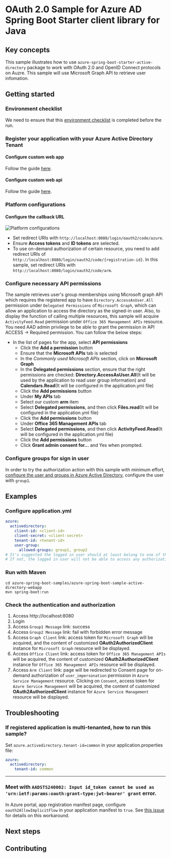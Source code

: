 # OAuth 2.0 Sample for Azure AD Spring Boot Starter client library for Java

## Key concepts
This sample illustrates how to use `azure-spring-boot-starter-active-directory` package to work with OAuth 2.0 and OpenID Connect protocols on Auzre. This sample will use Microsoft Graph API to retrieve user infomation.

## Getting started

### Environment checklist
We need to ensure that this [environment checklist][ready-to-run-checklist] is completed before the run.

### Register your application with your Azure Active Directory Tenant
#### Configure custom web app
Follow the guide [here](https://docs.microsoft.com/azure/active-directory/develop/quickstart-register-app).

#### Configure custom web api
Follow the guide [here](https://docs.microsoft.com/en-us/azure/active-directory/develop/quickstart-configure-app-expose-web-apis).


### Platform configurations
#### Configure the callback URL
![Platform configurations](docs/image-platform-configurations.png "Platform configurations")

- Set redirect URIs with `http://localhost:8080/login/oauth2/code/azure`.
- Ensure **Access tokens** and **ID tokens** are selected.
- To use on-demand authorization of certain resource, you need to add redirect URIs of `http://localhost:8080/login/oauth2/code/{registration-id}`. In this sample, set redirect URIs with `http://localhost:8080/login/oauth2/code/arm`.

### Configure necessary API permissions
The sample retrieves user's group memberships using Microsoft graph API which requires the registered app to have `Directory.AccessAsUser.All` permission under `Delegated Permissions` of `Microsoft Graph`, which can allow an application to access the directory as the signed-in user. Also, to display the function of calling multiple resources, this sample will acquire `ActivityFeed.Read` permission under `Office 365 Management APIs` resource. You need AAD admin privilege to be able to grant the permission in API ACCESS -> Required permission. You can follow the below steps:	

* In the list of pages for the app, select **API permissions**	
   - Click the **Add a permission** button	
   - Ensure that the **Microsoft APIs** tab is selected	
   - In the *Commonly used Microsoft APIs* section, click on **Microsoft Graph**	
   - In the **Delegated permissions** section, ensure that the right permissions are checked: **Directory.AccessAsUser.All**(It will be used by the application to read user group information) 
     and **Calendars.Read**(It will be configured in the application.yml file)
   - Click the **Add permissions** button
   - Under **My APIs** tab
   - Select our custom **arm** item
   - Select **Delegated permissions**, and then click **Files.read**(It will be configured in the application.yml file)
   - Click the **Add permissions** button
   - Under **Office 365 Management APIs** tab
   - Select **Delegated permissions**, and then click **ActivityFeed.Read**(It will be configured in the application.yml file)
   - Click the **Add permissions** button
   - Click **Grant admin consent for...** and Yes when prompted.

### Configure groups for sign in user

In order to try the authorization action with this sample with minimum effort, [configure the user and groups in Azure Active Directory](https://docs.microsoft.com/azure/active-directory/active-directory-groups-create-azure-portal), configure the user with `group1`. 


## Examples

### Configure application.yml

```yaml
azure:
  activedirectory:
    client-id: <client-id>
    client-secret: <client-secret>
    tenant-id: <tenant-id>
    user-group:
      allowed-groups: group1, group2
# It's suggested the logged in user should at least belong to one of the above groups
# If not, the logged in user will not be able to access any authorization controller rest APIs
```
### Run with Maven
```shell
cd azure-spring-boot-samples/azure-spring-boot-sample-active-directory-webapp
mvn spring-boot:run
```

### Check the authentication and authorization
	
1. Access http://localhost:8080
2. Login
3. Access `Group1 Message` link: success
4. Access `Group2 Message` link: fail with forbidden error message
5. Access `Graph Client` link: access token for `Microsoft Graph` will be acquired, and the content of customized **OAuth2AuthorizedClient** instance for `Microsoft Graph` resource will be displayed.
6. Access `Office Client` link: access token for `Office 365 Management APIs` will be acquired, the content of customized **OAuth2AuthorizedClient** instance for `Office 365 Management APIs` resource will be displayed.
7. Access `Arm Client` link: page will be redirected to Consent page for on-demand authorization of `user_impersonation` permission in `Azure Service Management` resource. Clicking on `Consent`, access token for `Azure Service Management` will be acquired, the content of customized **OAuth2AuthorizedClient** instance for `Azure Service Management` resource will be displayed.
## Troubleshooting

### If registered application is multi-tenanted, how to run this sample?
Set `azure.activedirectory.tenant-id=common` in your application.properties file:
```yaml
azure:
  activedirectory:
    tenant-id: common
```
---
### Meet with `AADSTS240002: Input id_token cannot be used as 'urn:ietf:params:oauth:grant-type:jwt-bearer' grant` error.
In Azure portal, app registration manifest page, configure `oauth2AllowImplicitFlow` in your application manifest to `true`. See [this issue](https://github.com/MicrosoftDocs/azure-docs/issues/8121#issuecomment-387090099) for details on this workaround.

## Next steps
## Contributing
<!-- LINKS -->
[ready-to-run-checklist]: https://github.com/Azure/azure-sdk-for-java/blob/master/sdk/spring/azure-spring-boot-samples/README.md#ready-to-run-checklist
